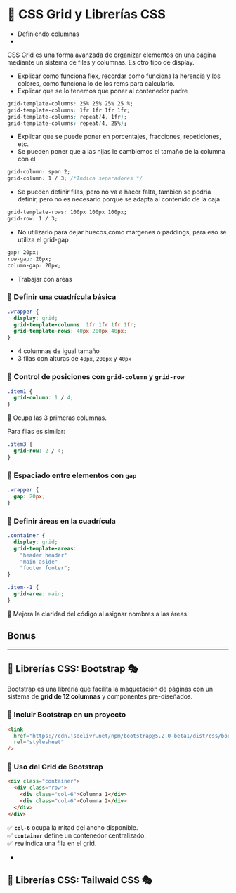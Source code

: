 # 🎨 CSS Grid y Librerías CSS

- Definiendo columnas
- 


CSS Grid es una forma avanzada de organizar elementos en una página mediante un sistema de filas y columnas. Es otro tipo de display. 
- Explicar como funciona flex, recordar como funciona la herencia y los colores, como funciona lo de los rems para calcularlo. 
- Explicar que se lo tenemos que poner al contenedor padre

```css 
grid-template-columns: 25% 25% 25% 25 %; 
grid-template-columns: 1fr 1fr 1fr 1fr;
grid-template-columns: repeat(4, 1fr);
grid-template-columns: repeat(4, 25%);
```

- Explicar que se puede poner en porcentajes, fracciones, repeticiones, etc.
- Se pueden poner que a las hijas le cambiemos el tamaño de la columna con el 

```css
grid-column: span 2;
grid-column: 1 / 3; /*Indica separadores */
```

- Se pueden definir filas, pero no va a hacer falta, tambien se podria definir, pero no es necesario porque se adapta al contenido de la caja.

```css
grid-template-rows: 100px 100px 100px;
grid-row: 1 / 3;

```

- No utilizarlo para dejar huecos,como margenes o paddings, para eso se utiliza el grid-gap

```css
gap: 20px;
row-gap: 20px;
column-gap: 20px;
```

- Trabajar con areas 

### 🔹 Definir una cuadrícula básica

```css
.wrapper {
  display: grid;
  grid-template-columns: 1fr 1fr 1fr 1fr;
  grid-template-rows: 40px 200px 40px;
}
```

- 4 columnas de igual tamaño  
- 3 filas con alturas de `40px`, `200px` y `40px`  

### 🔹 Control de posiciones con `grid-column` y `grid-row`

```css
.item1 {
  grid-column: 1 / 4;
}
```

📌 Ocupa las 3 primeras columnas.

Para filas es similar:

```css
.item3 {
  grid-row: 2 / 4;
}
```

### 🔹 Espaciado entre elementos con `gap`

```css
.wrapper {
  gap: 20px;
}
```

### 🔹 Definir áreas en la cuadrícula

```css
.container {
  display: grid;
  grid-template-areas:
    "header header"
    "main aside"
    "footer footer";
}

.item--1 {
  grid-area: main;
}
```

📌 Mejora la claridad del código al asignar nombres a las áreas.


## Bonus
---

## 📌 Librerías CSS: Bootstrap 🎭

Bootstrap es una librería que facilita la maquetación de páginas con un sistema de **grid de 12 columnas** y componentes pre-diseñados.

### 🔹 Incluir Bootstrap en un proyecto

```html
<link
  href="https://cdn.jsdelivr.net/npm/bootstrap@5.2.0-beta1/dist/css/bootstrap.min.css"
  rel="stylesheet"
/>
```

### 🔹 Uso del Grid de Bootstrap

```html
<div class="container">
  <div class="row">
    <div class="col-6">Columna 1</div>
    <div class="col-6">Columna 2</div>
  </div>
</div>
```

✅ **`col-6`** ocupa la mitad del ancho disponible.  
✅ **`container`** define un contenedor centralizado.  
✅ **`row`** indica una fila en el grid.  

-

## 📌 Librerías CSS: Tailwaid CSS 🎭
